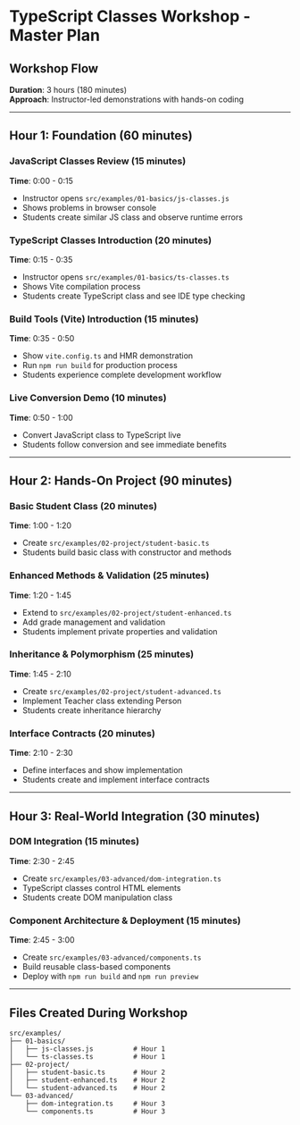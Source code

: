 # TypeScript Classes Workshop - Master Plan

## Workshop Flow

**Duration**: 3 hours (180 minutes)  
**Approach**: Instructor-led demonstrations with hands-on coding

---

## Hour 1: Foundation (60 minutes)

### **JavaScript Classes Review (15 minutes)**

**Time**: 0:00 - 0:15

- Instructor opens `src/examples/01-basics/js-classes.js`
- Shows problems in browser console
- Students create similar JS class and observe runtime errors

### **TypeScript Classes Introduction (20 minutes)**

**Time**: 0:15 - 0:35

- Instructor opens `src/examples/01-basics/ts-classes.ts`
- Shows Vite compilation process
- Students create TypeScript class and see IDE type checking

### **Build Tools (Vite) Introduction (15 minutes)**

**Time**: 0:35 - 0:50

- Show `vite.config.ts` and HMR demonstration
- Run `npm run build` for production process
- Students experience complete development workflow

### **Live Conversion Demo (10 minutes)**

**Time**: 0:50 - 1:00

- Convert JavaScript class to TypeScript live
- Students follow conversion and see immediate benefits

---

## Hour 2: Hands-On Project (90 minutes)

### **Basic Student Class (20 minutes)**

**Time**: 1:00 - 1:20

- Create `src/examples/02-project/student-basic.ts`
- Students build basic class with constructor and methods

### **Enhanced Methods & Validation (25 minutes)**

**Time**: 1:20 - 1:45

- Extend to `src/examples/02-project/student-enhanced.ts`
- Add grade management and validation
- Students implement private properties and validation

### **Inheritance & Polymorphism (25 minutes)**

**Time**: 1:45 - 2:10

- Create `src/examples/02-project/student-advanced.ts`
- Implement Teacher class extending Person
- Students create inheritance hierarchy

### **Interface Contracts (20 minutes)**

**Time**: 2:10 - 2:30

- Define interfaces and show implementation
- Students create and implement interface contracts

---

## Hour 3: Real-World Integration (30 minutes)

### **DOM Integration (15 minutes)**

**Time**: 2:30 - 2:45

- Create `src/examples/03-advanced/dom-integration.ts`
- TypeScript classes control HTML elements
- Students create DOM manipulation class

### **Component Architecture & Deployment (15 minutes)**

**Time**: 2:45 - 3:00

- Create `src/examples/03-advanced/components.ts`
- Build reusable class-based components
- Deploy with `npm run build` and `npm run preview`

---

## Files Created During Workshop

```
src/examples/
├── 01-basics/
│   ├── js-classes.js          # Hour 1
│   └── ts-classes.ts          # Hour 1
├── 02-project/
│   ├── student-basic.ts       # Hour 2
│   ├── student-enhanced.ts    # Hour 2
│   └── student-advanced.ts    # Hour 2
└── 03-advanced/
    ├── dom-integration.ts     # Hour 3
    └── components.ts          # Hour 3
```
